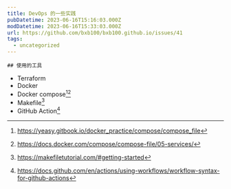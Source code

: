 ```yaml
---
title: DevOps 的一些实践
pubDatetime: 2023-06-16T15:16:03.000Z
modDatetime: 2023-06-16T15:33:03.000Z
url: https://github.com/bxb100/bxb100.github.io/issues/41
tags:
  - uncategorized
---
```


    ## 使用的工具

- Terraform
- Docker
- Docker compose[^1][^2]
- Makefile[^3]
- GitHub Action[^4]

[^1]: https://yeasy.gitbook.io/docker_practice/compose/compose_file
[^2]: https://docs.docker.com/compose/compose-file/05-services/
[^3]: https://makefiletutorial.com/#getting-started
[^4]: https://docs.github.com/en/actions/using-workflows/workflow-syntax-for-github-actions
